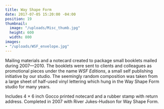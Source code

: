 ```yaml
---
title: Way Shape Form
date: 2017-07-05 15:20:00 -04:00
position: 19
thumbnail:
  image: "/uploads/Misc_thumb.jpg"
  height: 600
  width: 800
images:
- "/uploads/WSF_envelope.jpg"
---
```


Mailing materials and a notecard created to package small booklets mailed during 2007—2010. The booklets were sent to clients and colleagues as promotional pieces under the name *WSF Editions*, a small self publishing initiative by our studio. The seemingly random composition was taken from a large sheet of half-used vinyl lettering which hung in the Way Shape Form studio for many years.

Includes 4 × 6 inch Gocco printed notecard and a rubber stamp with return address. Completed in 2007 with River Jukes-Hudson for Way Shape Form.